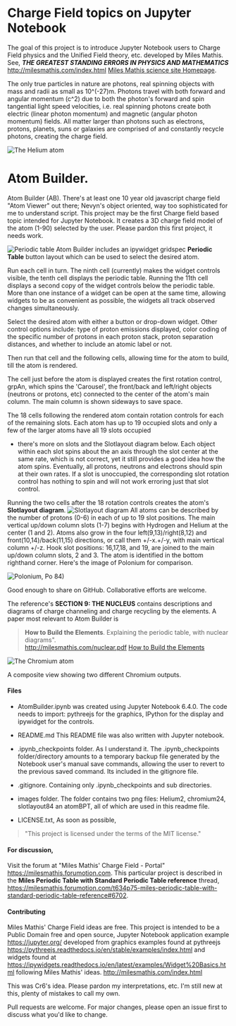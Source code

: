 
# Charge Field topics on Jupyter Notebook

The goal of this project is to introduce Jupyter Notebook users to 
Charge Field physics and the Unified Field theory, etc. developed 
by Miles Mathis. See,
***THE GREATEST STANDING ERRORS IN PHYSICS AND MATHEMATICS***
<http://milesmathis.com/index.html>
[Miles Mathis science site Homepage](http://milesmathis.com/index.html).

The only true particles in nature are photons, real spinning 
objects with mass and radii as small as 10^(-27)m. Photons travel 
with both forward and angular momentum (c^2) due to both the 
photon's forward and spin tangential light speed velocities, i.e. 
real spinning photons create both electric (linear photon momentum) 
and magnetic (angular photon momentum) fields. All matter larger 
than photons such as electrons, protons, planets, suns or galaxies 
are comprised of and constantly recycle photons, creating the 
charge field. 

![The Helium atom](/images/Helium2.png)

# Atom Builder.

Atom Builder (AB). There's at least one 10 year old javascript 
charge field "Atom Viewer" out there; Nevyn's object oriented, way 
too sophisticated for me to understand script. This project may be 
the first Charge field based topic intended for Jupyter Notebook. 
It creates a 3D charge field model of the atom (1-90) selected by 
the user. Please pardon this first project, it needs work. 

![Periodic table](/images/atomBPT.png)
Atom Builder includes an ipywidget gridspec **Periodic Table**
button layout which can be used to select the desired atom.

Run each cell in turn. The ninth cell (currently) makes the widget 
controls visible, the tenth cell displays the periodic table. 
Running the 11th cell displays a second copy of the widget controls 
below the periodic table. More than one instance of a widget can 
be open at the same time, allowing widgets to be as convenient as 
possible, the widgets all track observed changes simultaneously. 

Select the desired atom with either a button or drop-down widget. 
Other control options include: type of proton emissions displayed, 
color coding of the specific number of protons in each proton stack, 
proton separation distances, and whether to include an atomic label 
or not. 

Then run that cell and the following cells, allowing time for the 
atom to build, till the atom is rendered.

The cell just before the atom is displayed creates the first 
rotation control, grpAn, which spins the 'Carousel', the front/back 
and left/right objects (neutrons or protons, etc) connected to the 
center of the atom's main column. The main column is shown sideways 
to save space. 

The 18 cells following the rendered atom contain rotation controls 
for each of the remaining slots. Each atom has up to 19 occupied 
slots and only a few of the larger atoms have all 19 slots occupied 
- there's more on slots and the Slotlayout diagram below. Each object 
within each slot spins about the an axis through the slot center at 
the same rate, which is not correct, yet it still provides a good 
idea how the atom spins. Eventually, all protons, neutrons and 
electrons should spin at their own rates. If a slot is unoccupied, 
the corresponding slot rotation control has nothing to spin and will
not work erroring just that slot control. 

Running the two cells after the 18 rotation controls creates the 
atom's **Slotlayout diagram**.
![Slotlayout diagram](/images/slotlayout84b.png)
All atoms can be described by the number of protons (0-6) in each 
of up to 19 slot positions. The main vertical up/down column slots
(1-7) begins with Hydrogen and Helium at the center (1 and 2). 
Atoms also grow in the four left(9,13)/right(8,12) and 
front(10,14)/back(11,15) directions, or call them +/-x.+/-y, with 
main vertical column +/-z. Hook slot positions: 16,17,18, and 19, 
are joined to the main up/down column slots, 2 and 3. The atom is 
identified in the bottom righthand corner. Here's the image of 
Polonium for comparison.

![Polonium, Po 84)](/images/polonium84.png)

Good enough to share on GitHub. Collaborative efforts are welcome.  

The reference's **SECTION 9: THE NUCLEUS** contains descriptions
and diagrams of charge channeling and charge recycling by the 
elements. A paper most relevant to Atom Builder is 
>**How to Build the Elements**. 
>Explaining the periodic table, with nuclear diagrams".  
<http://milesmathis.com/nuclear.pdf>
[How to Build the Elements](http://milesmathis.com/nuclear.pdf)

![The Chromium atom](/images/chromium24.png)

A composite view showing two different Chromium outputs.

#### Files

* AtomBuilder.ipynb was created using Jupyter Notebook 6.4.0.
The code needs to import: pythreejs for the graphics, IPython
for the display and ipywidget for the controls.

* README.md This README file was also written with Jupyter notebook.

* .ipynb_checkpoints folder. As I understand it. The .ipynb_checkpoints 
folder/directory amounts to a temporary backup file generated by the
Notebook user's manual save commands, allowing the user to revert to 
the previous saved command. Its included in the gitignore file. 

* .gitignore. Containing only .ipynb_checkpoints and sub directories.

* images folder. The folder contains two png files: Helium2, chromium24, 
slotlayout84 an atomBPT, all of which are used in this readme file.

* LICENSE.txt, As soon as possible, 
>"This project is licensed under the terms of the MIT license."

#### For discussion, 

Visit the forum at "Miles Mathis' Charge Field - Portal" 
<https://milesmathis.forumotion.com>.
This particular project is described in the
**Miles Periodic Table with Standard Periodic Table reference**
thread,
<https://milesmathis.forumotion.com/t634p75-miles-periodic-table-with-standard-periodic-table-reference#6702>.

#### Contributing

Miles Mathis' Charge Field ideas are free. This project is 
intended to be a Public Domain free and open source, Jupyter 
Notebook application example
https://jupyter.org/
developed from graphics examples found at pythreejs  
https://pythreejs.readthedocs.io/en/stable/examples/index.html
and widgets found at
https://ipywidgets.readthedocs.io/en/latest/examples/Widget%20Basics.html
following Miles Mathis' ideas.
http://milesmathis.com/index.html

This was Cr6's idea. Please pardon my interpretations, etc. 
I'm still new at this, plenty of mistakes to call my own.

Pull requests are welcome. For major changes, please open an 
issue first to discuss what you'd like to change.
